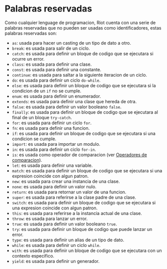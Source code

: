 # Palabras reservadas

Como cualquier lenguage de programacion, Riot cuenta con una serie de palabras reservadas que no pueden ser usadas como identificadores, estas palabras reservadas son:

- `as`: usada para hacer un casting de un tipo de dato a otro.
- `break`: es usada para salir de un ciclo.
- `catch`: es usada para definir un bloque de codigo que se ejecutara si ocurre un error.
- `class`: es usada para definir una clase.
- `const`: es usada para definir una constante.
- `continue`: es usada para saltar a la siguiente iteracion de un ciclo.
- `do`: es usada para definir un ciclo `do-while`.
- `else`: es usada para definir un bloque de codigo que se ejecutara si la condicion de un `if` no se cumple.
- `enum`: es usada para definir un enumerador.
- `extends`: es usada para definir una clase que hereda de otra.
- `false`: es usada para definir un valor booleano `false`.
- `finally`: es usada para definir un bloque de codigo que se ejecutara al final de un bloque `try-catch`.
- `for`: es usada para definir un ciclo `for`.
- `fn`: es usada para definir una funcion.
- `if`: es usada para definir un bloque de codigo que se ejecutara si una condicion se cumple.
- `import`: es usada para importar un modulo.
- `in`: es usada para definir un ciclo `for-in`.
- `is`: es usada como operador de comparacion (ver [Operadores de comparacion](../operators/comparison.md)).
- `let`: es usada para definir una variable.
- `match`: es usada para definir un bloque de codigo que se ejecutara si una expresion coincide
  con algun patron.
- `new`: es usada para crear una instancia de una clase.
- `none`: es usada para definir un valor nulo.
- `return`: es usada para retornar un valor de una funcion.
- `super`: es usada para referirse a la clase padre de una clase.
- `switch`: es usada para definir un bloque de codigo que se ejecutara si una expresion coincide
  con algun patron.
- `this`: es usada para referirse a la instancia actual de una clase.
- `throw`: es usada para lanzar un error.
- `true`: es usada para definir un valor booleano `true`.
- `try`: es usada para definir un bloque de codigo que puede lanzar un error.
- `type`: es usada para definir un alias de un tipo de dato.
- `while`: es usada para definir un ciclo `while`.
- `with`: es usada para definir un bloque de codigo que se ejecutara con un contexto especifico.
- `yield`: es usada para definir un generador.